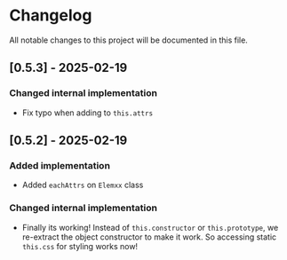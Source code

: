 # Changelog

All notable changes to this project will be documented in this file.

## [0.5.3] - 2025-02-19

### Changed internal implementation
- Fix typo when adding to `this.attrs`

## [0.5.2] - 2025-02-19

### Added implementation
- Added `eachAttrs` on `Elemxx` class

### Changed internal implementation
- Finally its working! Instead of `this.constructor` or `this.prototype`, we re-extract the object constructor to make it work. So accessing static `this.css` for styling works now!
